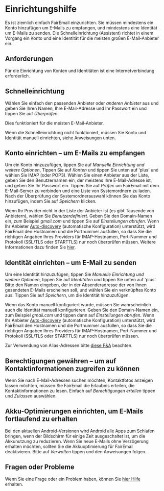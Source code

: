 # Einrichtungshilfe

Es ist ziemlich einfach FairEmail einzurichten. Sie müssen mindestens ein Konto hinzufügen um E-Mails zu empfangen, und mindestens eine Identität um E-Mails zu senden. Die Schnelleinrichtung (Assistent) richtet in einem Vorgang ein Konto und eine Identität für die meisten großen E-Mail-Anbieter ein.

## Anforderungen

Für die Einrichtung von Konten und Identitäten ist eine Internetverbindung erforderlich.

## Schnelleinrichtung

Wählen Sie einfach den passenden Anbieter oder *anderen Anbieter* aus und geben Sie Ihren Namen, Ihre E-Mail-Adresse und Ihr Passwort ein und tippen Sie auf *Überprüfen*.

Dies funktioniert für die meisten E-Mail-Anbieter.

Wenn die Schnelleinrichtung nicht funktioniert, müssen Sie Konto und Identität manuell einrichten, siehe Anweisungen unten.

## Konto einrichten – um E-Mails zu empfangen

Um ein Konto hinzuzufügen, tippen Sie auf *Manuelle Einrichtung und weitere Optionen*, Tippen Sie auf *Konten* und tippen Sie unten auf 'plus' und wählen Sie IMAP (oder POP3). Wählen Sie einen Anbieter aus der Liste, geben Sie den Benutzernamen ein, der meistens Ihre E-Mail-Adresse ist, und geben Sie Ihr Passwort ein. Tippen Sie auf *Prüfen* um FairEmail mit dem E-Mail-Server zu verbinden und eine Liste von Systemordnern zu laden. Nach der Überprüfung der Systemordnerauswahl können Sie das Konto hinzufügen, indem Sie auf *Speichern* klicken.

Wenn Ihr Provider nicht in der Liste der Anbieter ist (es gibt Tausende von Anbietern), wählen Sie *Benutzerdefiniert*. Geben Sie den Domain-Namen ein, zum Beispiel *gmail.com* und tippen Sie auf *Einstellungen abrufen*. Wenn Ihr Anbieter [Auto-discovery](https://tools.ietf.org/html/rfc6186) (automatische Konfiguration) unterstützt, wird FairEmail den Hostnamen und die Portnummer ausfüllen, so dass Sie die richtigen Angaben Ihres Providers für IMAP-Hostnamen, Port-Nummer und Protokoll (SSL/TLS oder STARTTLS) nur noch überprüfen müssen. Weitere Informationen dazu finden Sie [hier](https://github.com/M66B/FairEmail/blob/master/FAQ.md#authorizing-accounts).

## Identität einrichten – um E-Mail zu senden

Um eine Identität hinzuzufügen, tippen Sie *Manuelle Einrichtung und weitere Optionen*, tippen Sie auf *Identitäten* und tippen Sie unten auf 'plus'. Bitte den Namen eingeben, der in der Absenderadresse der von Ihnen gesendeten E-Mails erscheinen soll, und wählen Sie ein verknüpftes Konto aus. Tippen Sie auf *Speichern*, um die Identität hinzuzufügen.

Wenn das Konto manuell konfiguriert wurde, müssen Sie wahrscheinlich auch die Identität manuell konfigurieren. Geben Sie den Domain-Namen ein, zum Beispiel *gmail.com* und tippen dann auf *Einstellungen abrufen*. Wenn Ihr Anbieter [Auto-discovery](https://tools.ietf.org/html/rfc6186) (automatische Konfiguration) unterstützt, wird FairEmail den Hostnamen und die Portnummer ausfüllen, so dass Sie die richtigen Angaben Ihres Providers für IMAP-Hostnamen, Port-Nummer und Protokoll (SSL/TLS oder STARTTLS) nur noch überprüfen müssen.

Zur Verwendung von Alias-Adressen bitte [diese F&A](https://github.com/M66B/FairEmail/blob/master/FAQ.md#FAQ9) beachten.

## Berechtigungen gewähren – um auf Kontaktinformationen zugreifen zu können

Wenn Sie nach E-Mail-Adressen suchen möchten, Kontaktfotos anzeigen lassen möchten, müssen Sie FairEmail die Erlaubnis erteilen, die Kontaktinformationen zu lesen. Einfach auf *Berechtigungen erteilen* tippen und *Zulassen* auswählen.

## Akku-Optimierungen einrichten, um E-Mails fortlaufend zu erhalten

Bei den aktuellen Android-Versionen wird Android alle Apps zum Schlafen bringen, wenn der Bildschirm für einige Zeit ausgeschaltet ist, um die Akkunutzung zu reduzieren. Wenn Sie neue E-Mails ohne Verzögerung erhalten möchten, sollten Sie die Akkuoptimierung für FairEmail deaktivieren. Bitte auf *Verwalten* tippen und den Anweisungen folgen.

## Fragen oder Probleme

Wenn Sie eine Frage oder ein Problem haben, können Sie [hier Hilfe](https://github.com/M66B/FairEmail/blob/master/FAQ.md) erhalten.